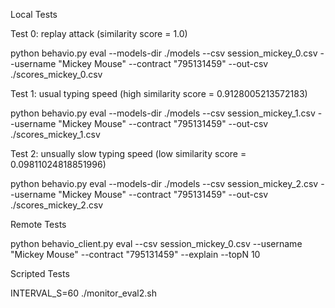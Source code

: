 Local Tests

Test 0: replay attack (similarity score = 1.0)

python behavio.py eval  --models-dir ./models --csv session_mickey_0.csv --username "Mickey Mouse" --contract "795131459" --out-csv ./scores_mickey_0.csv


Test 1: usual typing speed (high similarity score = 0.9128005213572183)

python behavio.py eval  --models-dir ./models --csv session_mickey_1.csv --username "Mickey Mouse" --contract "795131459" --out-csv ./scores_mickey_1.csv


Test 2: unsually slow typing speed (low similarity score = 0.09811024818851996)

python behavio.py eval  --models-dir ./models --csv session_mickey_2.csv --username "Mickey Mouse" --contract "795131459" --out-csv ./scores_mickey_2.csv 


Remote Tests

python behavio_client.py eval --csv session_mickey_0.csv --username "Mickey Mouse" --contract "795131459" --explain --topN 10


Scripted Tests

INTERVAL_S=60 ./monitor_eval2.sh
